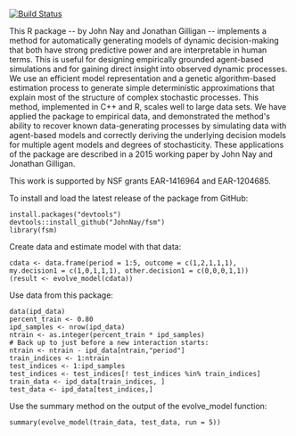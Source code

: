<!-- README.md is generated from README.Rmd. Please edit that file -->

[![Build Status](https://travis-ci.org/JohnNay/fsm.png?branch=master)](https://travis-ci.org/JohnNay/fsm)

This R package -- by John Nay and Jonathan Gilligan -- implements a method for automatically generating models of dynamic decision-making that both have strong predictive power and are interpretable in human terms. This is useful for designing empirically grounded agent-based simulations and for gaining direct insight into observed dynamic processes. We use an efficient model representation and a genetic algorithm-based estimation process to generate simple deterministic approximations that explain most of the structure of complex stochastic processes. This method, implemented in C++ and R, scales well to large data sets. We have applied the package to empirical data, and demonstrated the method's ability to recover known data-generating processes by simulating data with agent-based models and correctly deriving the underlying decision models for multiple agent models and degrees of stochasticity. These applications of the package are described in a 2015 working paper by John Nay and Jonathan Gilligan.

This work is supported by NSF grants EAR-1416964 and EAR-1204685.

To install and load the latest release of the package from GitHub:

``` {.r}
install.packages("devtools")
devtools::install_github("JohnNay/fsm")
library(fsm)
```

Create data and estimate model with that data:

``` {.r}
cdata <- data.frame(period = 1:5, outcome = c(1,2,1,1,1),
my.decision1 = c(1,0,1,1,1), other.decision1 = c(0,0,0,1,1))
(result <- evolve_model(cdata))
```

Use data from this package:

``` {.r}
data(ipd_data)
percent_train <- 0.80
ipd_samples <- nrow(ipd_data)
ntrain <- as.integer(percent_train * ipd_samples)
# Back up to just before a new interaction starts:
ntrain <- ntrain - ipd_data[ntrain,"period"]
train_indices <- 1:ntrain
test_indices <- 1:ipd_samples
test_indices <- test_indices[! test_indices %in% train_indices]
train_data <- ipd_data[train_indices, ]
test_data <- ipd_data[test_indices,]
```

Use the summary method on the output of the evolve\_model function:

``` {.r}
summary(evolve_model(train_data, test_data, run = 5))
```

